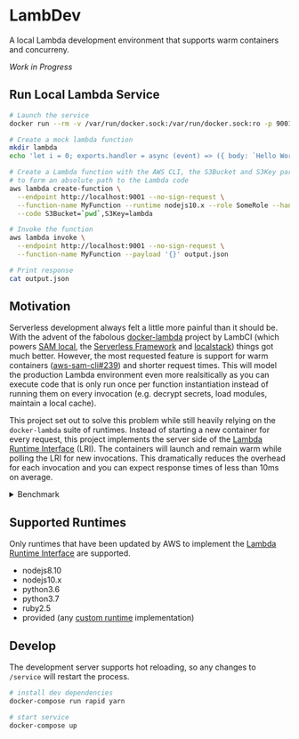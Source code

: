# LambDev

A local Lambda development environment that supports warm containers and concurreny.

*Work in Progress*

## Run Local Lambda Service

```bash
# Launch the service
docker run --rm -v /var/run/docker.sock:/var/run/docker.sock:ro -p 9001:9001 lambdev/service:latest

# Create a mock lambda function
mkdir lambda
echo 'let i = 0; exports.handler = async (event) => ({ body: `Hello World ${i++}!` })' > lambda/index.js

# Create a Lambda function with the AWS CLI, the S3Bucket and S3Key parameters are joined
# to form an absolute path to the Lambda code
aws lambda create-function \
  --endpoint http://localhost:9001 --no-sign-request \
  --function-name MyFunction --runtime nodejs10.x --role SomeRole --handler index.handler \
  --code S3Bucket=`pwd`,S3Key=lambda

# Invoke the function
aws lambda invoke \
  --endpoint http://localhost:9001 --no-sign-request \
  --function-name MyFunction --payload '{}' output.json

# Print response
cat output.json
```

## Motivation

Serverless development always felt a little more painful than it should be. With the advent of the fabolous [docker-lambda](https://github.com/lambci/docker-lambda) project by LambCI (which powers [SAM local](https://github.com/awslabs/aws-sam-cli), the [Serverless Framework](https://serverless.com) and [localstack](https://github.com/localstack/localstack)) things got much better. However, the most requested feature is support for warm containers ([aws-sam-cli#239](https://github.com/awslabs/aws-sam-cli/issues/239)) and shorter request times. This will model the production Lambda environment even more realsitically as you can execute code that is only run once per function instantiation instead of running them on every invocation (e.g. decrypt secrets, load modules, maintain a local cache).

This project set out to solve this problem while still heavily relying on the `docker-lambda` suite of runtimes. Instead of starting a new container for every request, this project implements the server side of the [Lambda Runtime Interface](https://docs.aws.amazon.com/lambda/latest/dg/runtimes-api.html) (LRI). The containers will launch and remain warm while polling the LRI for new invocations. This dramatically reduces the overhead for each invocation and you can expect response times of less than 10ms on average.

<details><summary>Benchmark</summary>
<p>

This benchmark is using the example function from the section above. The `ab` command executes 500 requests with a concurrency of 50. The concurrency of the lambda containers is limited to 5, i.e. each container will receive 100 requests.

```
$ ab -l -p payload.json -c 50 -n 500 http://localhost:9001/2015-03-31/functions/MyFunction/invocations

This is ApacheBench, Version 2.3 <$Revision: 1826891 $>
Copyright 1996 Adam Twiss, Zeus Technology Ltd, http://www.zeustech.net/
Licensed to The Apache Software Foundation, http://www.apache.org/

Benchmarking localhost (be patient)
Completed 100 requests
Completed 200 requests
Completed 300 requests
Completed 400 requests
Completed 500 requests
Finished 500 requests


Server Software:
Server Hostname:        localhost
Server Port:            9001

Document Path:          /2015-03-31/functions/MyFunction/invocations
Document Length:        Variable

Concurrency Level:      50
Time taken for tests:   3.996 seconds
Complete requests:      500
Failed requests:        0
Total transferred:      50596 bytes
Total body sent:        97500
HTML transferred:       13096 bytes
Requests per second:    125.11 [#/sec] (mean)
Time per request:       399.646 [ms] (mean)
Time per request:       7.993 [ms] (mean, across all concurrent requests)
Transfer rate:          12.36 [Kbytes/sec] received
                        23.82 kb/s sent
                        36.19 kb/s total

Connection Times (ms)
              min  mean[+/-sd] median   max
Connect:        0    1   1.2      0       6
Processing:    54  382 110.7    373     635
Waiting:       51  372 108.8    363     616
Total:         57  382 110.4    373     636

Percentage of the requests served within a certain time (ms)
  50%    373
  66%    409
  75%    428
  80%    443
  90%    571
  95%    613
  98%    623
  99%    628
 100%    636 (longest request)
 ```

</p>
</details>

## Supported Runtimes

Only runtimes that have been updated by AWS to implement the [Lambda Runtime Interface](https://docs.aws.amazon.com/lambda/latest/dg/runtimes-api.html) are supported.

* nodejs8.10
* nodejs10.x
* python3.6
* python3.7
* ruby2.5
* provided (any [custom runtime](https://docs.aws.amazon.com/lambda/latest/dg/runtimes-custom.html) implementation)

## Develop

The development server supports hot reloading, so any changes to `/service` will restart the process.

```bash
# install dev dependencies
docker-compose run rapid yarn

# start service
docker-compose up
```
